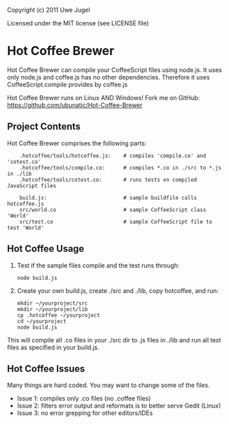 Copyright (c) 2011 Uwe Jugel

Licensed under the MIT license (see LICENSE file)


Hot Coffee Brewer
=================

Hot Coffee Brewer can compile your CoffeeScript files using node.js.
It uses only node.js and coffee.js has no other dependencies.
Therefore it uses CoffeeScript.compile provides by coffee.js

Hot Coffee Brewer runs on Linux AND Windows!
Fork me on GitHub: https://github.com/ubunatic/Hot-Coffee-Brewer


Project Contents
----------------

Hot Coffee Brewer comprises the following parts:

		.hotcoffee/tools/hotcoffee.js:    # compiles 'compile.co' and 'cotest.co'
		.hotcoffee/tools/compile.co:      # compiles *.co in ./src to *.js in ./lib
		.hotcoffee/tools/cotest.co:       # runs tests on compiled JavaScript files

		build.js:                         # sample buildfile calls hotcoffee.js
		src/world.co                      # sample CoffeeScript class 'World'
		src/test.co                       # sample CoffeeScript file to test 'World'


Hot Coffee Usage
----------------

1.	Test if the sample files compile and the test runs through:

		node build.js

2.	Create your own build.js, create ./src and ./lib, copy hotcoffee, and run:

		mkdir ~/yourproject/src
		mkdir ~/yourproject/lib
		cp .hotcoffee ~/yourproject
		cd ~/yourproject
		node build.js

This will compile all .co files in your ./src dir to .js files in ./lib
and run all test files as specified in your build.js.

Hot Coffee Issues
-----------------
Many things are hard coded. You may want to change some of the files.

* Issue 1: compiles only .co files (no .coffee files)
* Issue 2: filters error output and reformats is to better serve Gedit (Linux)
* Issue 3: no error grepping for other editors/IDEs




